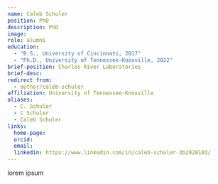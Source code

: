 ```yaml
---
name: Caleb Schuler
position: PhD
description: PhD
image: 
role: alumni
education:
  - "B.S., University of Cincinnati, 2017"
  - "Ph.D., University of Tennessee-Knoxville, 2022"
brief-position: Charles River Laboratories
brief-desc: 
redirect from:
  - author/caleb-schuler   
affiliation: University of Tennessee-Knoxville
aliases:
  - C. Schuler
  - C Schuler
  - Caleb Schuler
links:
  home-page: 
  orcid:
  email:
  linkedin: https://www.linkedin.com/in/caleb-schuler-3b2928103/
---
```


lorem ipsum
